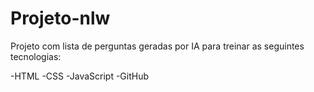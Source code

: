 # Projeto-nlw

Projeto com lista de perguntas geradas por IA para treinar as seguintes tecnologias:

-HTML
-CSS
-JavaScript
-GitHub

